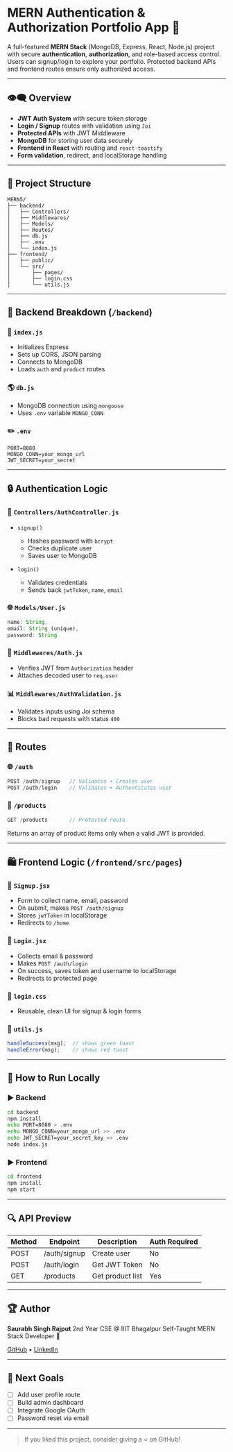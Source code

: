 # MERN Authentication & Authorization Portfolio App 🔑

A full-featured **MERN Stack** (MongoDB, Express, React, Node.js) project with secure **authentication**, **authorization**, and role-based access control. Users can signup/login to explore your portfolio. Protected backend APIs and frontend routes ensure only authorized access.

---

## 👁‍🗨️ Overview

* **JWT Auth System** with secure token storage
* **Login / Signup** routes with validation using `Joi`
* **Protected APIs** with JWT Middleware
* **MongoDB** for storing user data securely
* **Frontend in React** with routing and `react-toastify`
* **Form validation**, redirect, and localStorage handling

---

## 📁 Project Structure

```
MERN5/
├── backend/
│   ├── Controllers/
│   ├── Middlewares/
│   ├── Models/
│   ├── Routes/
│   ├── db.js
│   ├── .env
│   └── index.js
├── frontend/
│   ├── public/
│   └── src/
│       ├── pages/
│       ├── login.css
│       └── utils.js
```

---

## 🚀 Backend Breakdown (`/backend`)

### 🔨 `index.js`

* Initializes Express
* Sets up CORS, JSON parsing
* Connects to MongoDB
* Loads `auth` and `product` routes

### 🌎 `db.js`

* MongoDB connection using `mongoose`
* Uses `.env` variable `MONGO_CONN`

### ✏️ `.env`

```
PORT=8080
MONGO_CONN=your_mongo_url
JWT_SECRET=your_secret
```

---

## 🔒 Authentication Logic

### 🔐 `Controllers/AuthController.js`

* `signup()`

  * Hashes password with `bcrypt`
  * Checks duplicate user
  * Saves user to MongoDB
* `login()`

  * Validates credentials
  * Sends back `jwtToken`, `name`, `email`

### 🌐 `Models/User.js`

```js
name: String,
email: String (unique),
password: String
```

### 🔎 `Middlewares/Auth.js`

* Verifies JWT from `Authorization` header
* Attaches decoded user to `req.user`

### 📊 `Middlewares/AuthValidation.js`

* Validates inputs using Joi schema
* Blocks bad requests with status `400`

---

## 🏢 Routes

### 🌐 `/auth`

```js
POST /auth/signup   // Validates + Creates user
POST /auth/login    // Validates + Authenticates user
```

### 💼 `/products`

```js
GET /products       // Protected route
```

Returns an array of product items only when a valid JWT is provided.

---

## 🛍️ Frontend Logic (`/frontend/src/pages`)

### 🌟 `Signup.jsx`

* Form to collect name, email, password
* On submit, makes `POST /auth/signup`
* Stores `jwtToken` in localStorage
* Redirects to `/home`

### 🔑 `Login.jsx`

* Collects email & password
* Makes `POST /auth/login`
* On success, saves token and username to localStorage
* Redirects to protected page

### 🎨 `login.css`

* Reusable, clean UI for signup & login forms

### 🔧 `utils.js`

```js
handleSuccess(msg);  // shows green toast
handleError(msg);    // shows red toast
```

---

## 🚧 How to Run Locally

### ▶️ Backend

```bash
cd backend
npm install
echo PORT=8080 > .env
echo MONGO_CONN=your_mongo_url >> .env
echo JWT_SECRET=your_secret_key >> .env
node index.js
```

### ▶️ Frontend

```bash
cd frontend
npm install
npm start
```

---

## 🔍 API Preview

| Method | Endpoint     | Description      | Auth Required |
| ------ | ------------ | ---------------- | ------------- |
| POST   | /auth/signup | Create user      | No            |
| POST   | /auth/login  | Get JWT Token    | No            |
| GET    | /products    | Get product list | Yes           |

---

## 🏆 Author

**Saurabh Singh Rajput**
2nd Year CSE @ IIIT Bhagalpur
Self-Taught MERN Stack Developer 🤝

[GitHub](https://github.com/DevSars24) • [LinkedIn](https://linkedin.com/in/devsars24)

---

## 🚀 Next Goals

* [ ] Add user profile route
* [ ] Build admin dashboard
* [ ] Integrate Google OAuth
* [ ] Password reset via email

---

> If you liked this project, consider giving a ⭐ on GitHub!

